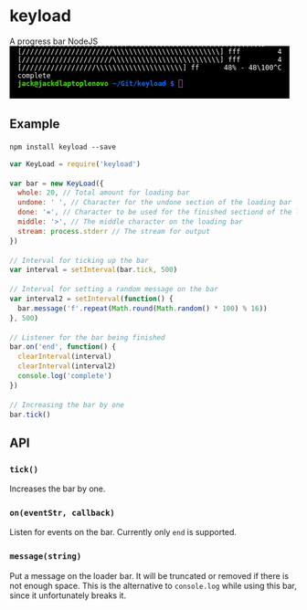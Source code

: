 # keyload
A progress bar NodeJS
<br/>
![keyload demo](https://raw.githubusercontent.com/jman294/keyload/b36601d6cb41d95fbf3788b1ac2a28b9b8e6a24a/imgs/loading_bar.gif "GIF of the loading bar")

## Example
`npm install keyload --save`

```javascript
var KeyLoad = require('keyload')

var bar = new KeyLoad({
  whole: 20, // Total amount for loading bar
  undone: ' ', // Character for the undone section of the loading bar
  done: '=', // Character to be used for the finished sectiond of the loading bar
  middle: '>', // The middle character on the loading bar
  stream: process.stderr // The stream for output
})

// Interval for ticking up the bar
var interval = setInterval(bar.tick, 500)

// Interval for setting a random message on the bar
var interval2 = setInterval(function() {
  bar.message('f'.repeat(Math.round(Math.random() * 100) % 16))
}, 500)

// Listener for the bar being finished
bar.on('end', function() {
  clearInterval(interval)
  clearInterval(interval2)
  console.log('complete')
})

// Increasing the bar by one
bar.tick()
```

## API

### `tick()`
Increases the bar by one.

### `on(eventStr, callback)`
Listen for events on the bar. Currently only `end` is supported.

### `message(string)`
Put a message on the loader bar. It will be truncated or removed if there is not enough space. This is the alternative to `console.log` while using this bar, since it unfortunately breaks it.

